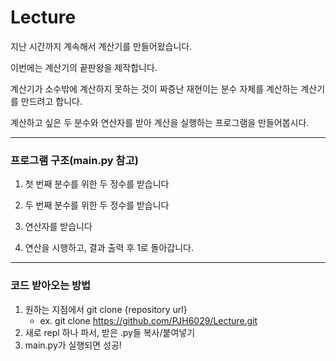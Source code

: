 # Lecture

지난 시간까지 계속해서 계산기를 만들어왔습니다.

이번에는 계산기의 끝판왕을 제작합니다.

계산기가 소수밖에 계산하지 못하는 것이 짜증난 재현이는 
분수 자체를 계산하는 계산기를 만드려고 합니다.

계산하고 싶은 두 분수와 연산자를 받아 계산을 실행하는 프로그램을 만들어봅시다.

-----------------
### 프로그램 구조(main.py 참고)
1. 첫 번째 분수를 위한 두 정수를 받습니다

2. 두 번째 분수를 위한 두 정수를 받습니다

3. 연산자를 받습니다

4. 연산을 시행하고, 결과 출력 후 1로 돌아갑니다.

------------------
### 코드 받아오는 방법
1. 원하는 지점에서 git clone {repository url}
   - ex. git clone https://github.com/PJH6029/Lecture.git
2. 새로 repl 하나 파서, 받은 .py들 복사/붙여넣기
3. main.py가 실행되면 성공!
